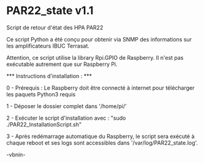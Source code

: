 # PAR22_state v1.1
Script de retour d'état des HPA PAR22

Ce script Python a été conçu pour obtenir via SNMP des informations sur les amplificateurs IBUC Terrasat.

Attention, ce script utilise la library Rpi.GPIO de Raspberry. Il n'est pas exécutable autrement que sur Raspberry Pi.

*** Instructions d'installation : ***

0 - Prérequis : Le Raspberry doit être connecté à internet pour télécharger les paquets Python3 requis

1 - Déposer le dossier complet dans '/home/pi/'

2 - Exécuter le script d'installation avec : "sudo ./PAR22_InstallationScript.sh"

3 - Après redémarrage automatique du Raspberry, le script sera exécuté à chaque reboot et ses logs sont accessibles dans '/var/log/PAR22_state.log'.

-vbnin-
